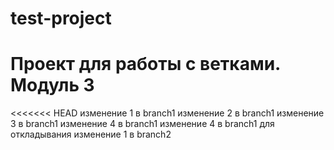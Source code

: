 # test-project
# Проект для работы с ветками. Модуль 3

<<<<<<< HEAD
изменение 1 в branch1
изменение 2 в branch1
изменение 3 в branch1
изменение 4 в branch1
изменение 4 в branch1 для откладывания
изменение 1 в branch2
